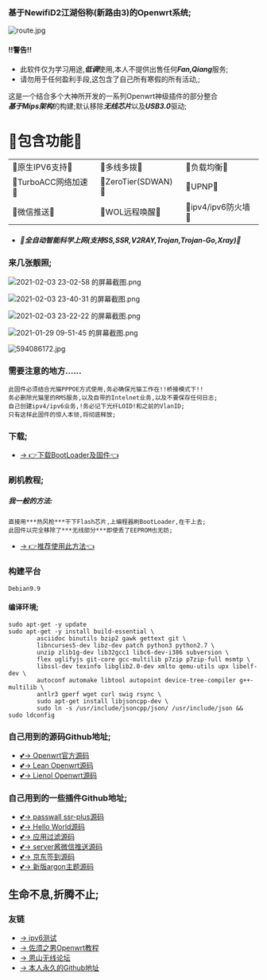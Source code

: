 ### 基于NewifiD2江湖俗称(新路由3)的Openwrt系统;

![route.jpg](https://ss1.bdstatic.com/70cFuXSh_Q1YnxGkpoWK1HF6hhy/it/u=1980062630,316990257&fm=26&gp=0.jpg) 

#### !!警告!!
- 此软件仅为学习用途,***低调***使用,本人不提供出售任何***Fan,Qiang***服务;
- 请勿用于任何盈利手段,这包含了自己所有寒假的所有活动,;


这是一个结合多个大神所开发的一系列Openwrt神级插件的部分整合    
***基于Mips架构***的构建;默认移除***无线芯片***以及***USB3.0***驱动;  

# 💖包含功能💖
|        |             |            |
|--------|-------------|------------|
|💖原生IPV6支持💖|💖多线多拨💖 |💖负载均衡💖|
|💖TurboACC网络加速💖|💖ZeroTier(SDWAN)💖 |💖UPNP💖 |
|💖微信推送💖|💖WOL远程唤醒💖 |💖ipv4/ipv6防火墙💖 |
- ##### 💖全自动智能科学上网(支持SS,SSR,V2RAY,Trojan,Trojan-Go,Xray)💖

### 来几张靓照;
![2021-02-03 23-02-58 的屏幕截图.png](https://i.loli.net/2021/02/04/aSor2pvx37ZP5dW.png) 

![2021-02-03 23-40-31 的屏幕截图.png](https://i.loli.net/2021/02/04/YxPpTtO6BSeKLJQ.png)

![2021-02-03 23-22-22 的屏幕截图.png](https://i.loli.net/2021/02/04/Hh2keQCKZgw13pP.png)

![2021-01-29 09-51-45 的屏幕截图.png](https://i.loli.net/2021/02/04/YzOienUhMf1gsXC.png)

![594086172.jpg](https://i.loli.net/2021/02/04/W5U27mGrpDNXFcB.jpg)


### 需要注意的地方......
```
此固件必须结合光猫PPPOE方式使用,务必确保光猫工作在!!桥接模式下!!
务必删除光猫里的RMS服务,以及自带的Intelnet业务,以及不要保存任何日志;
自己创建ipv4/ipv6业务,!务必记下光纤LOID!和之前的VlanID;
只有这样此固件的惊人本领,将彻底释放;
```

### 下载;
- [→ 👉下载BootLoader及固件👈](https://github.com/wo2ni/NewifiD2_Openwrt/releases/tag/v0.1)

### 刷机教程;
##### 我一般的方法:
```
直接用***热风枪***干下Flash芯片,上编程器刷BootLoader,在干上去;  
此固件以完全移除了***无线部分***即使丢了EEPROM也无妨;
```

- [→ 👉推荐使用此方法👈](https://www.upantool.com/sense/luyouqi/14063.html)

### 构建平台
```
Debian9.9
```

#### 编译环境;
```
sudo apt-get -y update
sudo apt-get -y install build-essential \
        asciidoc binutils bzip2 gawk gettext git \
        libncurses5-dev libz-dev patch python3 python2.7 \
        unzip zlib1g-dev lib32gcc1 libc6-dev-i386 subversion \
        flex uglifyjs git-core gcc-multilib p7zip p7zip-full msmtp \
        libssl-dev texinfo libglib2.0-dev xmlto qemu-utils upx libelf-dev \
        autoconf automake libtool autopoint device-tree-compiler g++-multilib \
        antlr3 gperf wget curl swig rsync \
        sudo apt-get install libjsoncpp-dev \
        sudo ln -s /usr/include/jsoncpp/json/ /usr/include/json && sudo ldconfig
```

### 自己用到的源码Github地址;
- [💕→ Openwrt官方源码](https://github.com/openwrt/openwrt)
- [💕→ Lean Openwrt源码](https://github.com/coolsnowwolf/lede)
- [💕→ Lienol Openwrt源码](https://github.com/Lienol/openwrt)

### 自己用到的一些插件Github地址;
- [💕→ passwall ssr-plus源码](https://github.com/kenzok8/openwrt-packages)
- [💕→ Hello World源码](https://github.com/jerrykuku/luci-app-vssr)
- [💕→ 应用过滤源码](https://github.com/destan19/OpenAppFilter)
- [💕→ server酱微信推送源码](https://github.com/tty228/luci-app-serverchan)
- [💕→ 京东签到源码](https://github.com/jerrykuku/luci-app-jd-dailybonus)
- [💕→ 新版argon主题源码](https://github.com/jerrykuku/luci-theme-argon)

## 生命不息,折腾不止;

### 友链
- [→ ipv6测试](https://www.test-ipv6.com/)
- [→ 佐须之男Openwrt教程](http://forgotfun.org/)
- [→ 恩山无线论坛](https://www.right.com.cn/)
- [→ 本人永久的Github地址](https://github.com/wo2ni)

